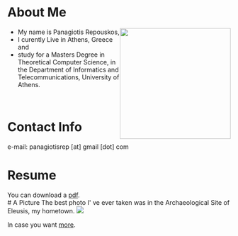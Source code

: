 <h1>About Me</h1>
<img src="https://user-images.githubusercontent.com/6207728/63648724-87b10000-c73c-11e9-9960-924fb904f9cb.jpg"
style="width:250px;float:right;margin-left:1px;margin-bottom:1px;margin-right:0px;padding-right:0ox;"/>
<ul>
  <li> My name is Panagiotis Repouskos,</li>
  <li> I curently Live in Athens, Greece and</li>
  <li> study for a Masters Degree in Theoretical Computer Science, in the Department of Informatics and Telecommunications, University of Athens.</li>
</ul>

<br>


<h1>Contact Info</h1>
e-mail: panagiotisrep [at] gmail [dot] com

<br>
<h1>Resume</h1>
You can download a <a href="https://github.com/panagiotisrep/panagiotisrep.github.io/raw/master/bio.pdf">pdf</a>.

<br>
# A Picture
The best photo I' ve ever taken was in the Archaeological Site of Eleusis, my hometown.

<img src="https://user-images.githubusercontent.com/6207728/63726130-0d2fcf80-c865-11e9-973f-d3a8749f886c.jpg">

In case you want <a href="https://photos.google.com/share/AF1QipPMIlQdmyAp7P7WHIl4MYH5WDD5N0uycA-Dkk58oAiIx2Q6_ilrs8RpmCno6E_R5Q?key=cFVWVTZJbF9xWm5QbVl0N3c2QnZwNmhaSDhQS3ZB" target="_blank">more</a>.
